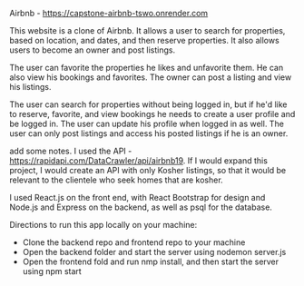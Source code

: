 Airbnb - https://capstone-airbnb-tswo.onrender.com

This website is a clone of Airbnb. It allows a user to search for properties, based on location, and dates, and then reserve properties. It also allows users to become an owner and post listings.

The user can favorite the properties he likes and unfavorite them. He can also view his bookings and favorites. The owner can post a listing and view his listings.

The user can search for properties without being logged in, but if he'd like to reserve, favorite, and view bookings he needs to create a user profile and be logged in. The user can update his profile when logged in as well. The user can only post listings and access his posted listings if he is an owner. 

add some notes. I used the API - https://rapidapi.com/DataCrawler/api/airbnb19. If I would expand this project, I would create an API with only Kosher listings, so that it would be relevant to the clientele who seek homes that are kosher.

I used React.js on the front end, with React Bootstrap for design and Node.js and Express on the backend, as well as psql for the database. 

Directions to run this app locally on your machine:
- Clone the backend repo and frontend repo to your machine
- Open the backend folder and start the server using nodemon server.js
- Open the frontend fold and run nmp install, and then start the server using npm start

